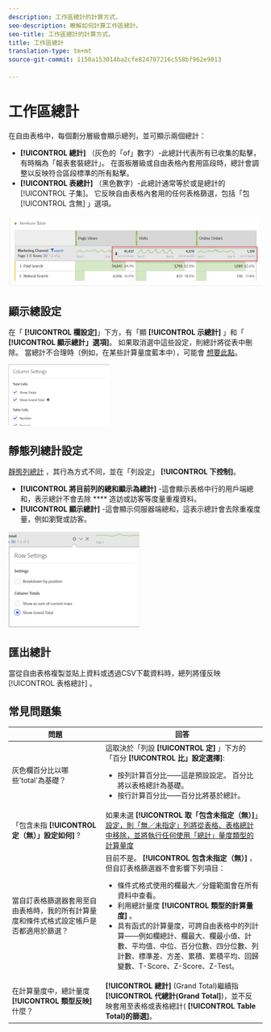 ```yaml
---
description: 工作區總計的計算方式。
seo-description: 瞭解如何計算工作區總計。
seo-title: 工作區總計的計算方式。
title: 工作區總計
translation-type: tm+mt
source-git-commit: 1150a153014ba2cfe824707216c558bf962e9013

---
```



# 工作區總計

在自由表格中，每個劃分層級會顯示總列，並可顯示兩個總計：

* **[!UICONTROL 總計]** （灰色的「of」數字）-此總計代表所有已收集的點擊，有時稱為「報表套裝總計」。 在面板層級或自由表格內套用區段時，總計會調整以反映符合區段標準的所有點擊。
* **[!UICONTROL 表總計]** （黑色數字）-此總計通常等於或是總計的 [!UICONTROL 子集]。 它反映自由表格內套用的任何表格篩選，包括「包 [!UICONTROL 含無] 」選項。

![](assets/total-row.png)

## 顯示總設定

在「 **[!UICONTROL 欄設定]**」下方，有「顯 **[!UICONTROL 示總計]** 」和「 **[!UICONTROL 顯示總計」選項]**。 如果取消選中這些設定，則總計將從表中刪除。 當總計不合理時（例如，在某些計算量度藍本中），可能會 [想要此點](https://docs.adobe.com/content/help/en/analytics/components/calculated-metrics/calcmetrics-reference/cm-totals.html)。

![](assets/column-settings-total.png)

## 靜態列總計設定

[靜態列總計](https://docs.adobe.com/content/help/en/analytics/analyze/analysis-workspace/build-workspace-project/column-row-settings/manual-vs-dynamic-rows.html) ，其行為方式不同，並在「列設定」 **[!UICONTROL 下控制]**。

* **[!UICONTROL 將目前列的總和顯示為總計]** -這會顯示表格中行的用戶端總和，表示總計不會去除 **** 造訪或訪客等度量重複資料。
* **[!UICONTROL 顯示總計]** -這會顯示伺服器端總和，這表示總計會去除重複度量，例如瀏覽或訪客。

![](assets/static-rows.png)

## 匯出總計

當從自由表格複製並貼上資料或透過CSV下載資料時，總列將僅反映 [!UICONTROL 表格總計] 。

## 常見問題集

| 問題 | 回答 |
|---|---|
| 灰色欄百分比以哪些'total'為基礎？ | 這取決於「列設 **[!UICONTROL 定]** 」下方的「百分 **[!UICONTROL 比」設定選擇]**:<ul><li>按列計算百分比——這是預設設定。 百分比將以表格總計為基礎。</li><li>按行計算百分比——百分比將基於總計。</li></ul> |
| 「包含未指 **[!UICONTROL 定（無）」設定如何]** ? | 如果未選 **[!UICONTROL 取「包含未指定（無）]**[」設定，則「無／未指定」列將從表格、表格總計中移除，並將執行任何使用「總計」量度類型的計算量度](https://docs.adobe.com/content/help/en/analytics/components/calculated-metrics/calcmetric-workflow/m-metric-type-alloc.html) |
| 當自訂表格篩選器套用至自由表格時，我的所有計算量度和條件式格式設定帳戶是否都適用於篩選？ | 目前不是。 **[!UICONTROL 包含未指定（無）]** ，但自訂表格篩選器不會影響下列項目：<ul><li>條件式格式使用的欄最大／分鐘範圍會在所有資料中查看。</li><li>利用總計量度 **[!UICONTROL 類型的計算量度]** 。</li><li>具有函式的計算量度，可跨自由表格中的列計算——例如欄總計、欄最大、欄最小值、計數、平均值、中位、百分位數、四分位數、列計數、標準差、方差、累積、累積平均、回歸變數、T-Score、Z-Score、Z-Test。</li></ul> |
| 在計算量度中，總計量度 **[!UICONTROL 類型反映]** 什麼？ | **[!UICONTROL 總計]** (Grand Total)繼續指 **[!UICONTROL 代總計(Grand Total]**)，並不反映套用至表格或表格總計( **[!UICONTROL Table Total)的篩選]**。 |

